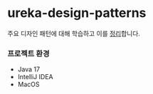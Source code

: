 # ureka-design-patterns
주요 디자인 패턴에 대해 학습하고 이를 [정리](https://leeseunghee00.notion.site/562f8dfa853f4b09b33dc6a71be468fa?pvs=4)합니다.

### 프로젝트 환경
- Java 17
- IntelliJ IDEA
- MacOS
